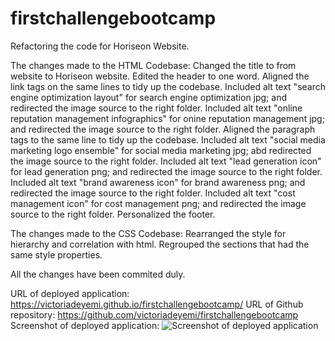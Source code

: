 # firstchallengebootcamp
Refactoring the code for Horiseon Website.

The changes made to the HTML Codebase:
Changed the title to from website to Horiseon website.
Edited the header to one word.
Aligned the link tags on the same lines to tidy up the codebase.
Included alt text "search engine optimization layout" for search engine optimization jpg; and redirected the image source to the right folder.
Included alt text "online reputation management infographics" for onine reputation management jpg; and redirected the image source to the right folder.
Aligned the paragraph tags to the same line to tidy up the codebase.
Included alt text "social media marketing logo ensemble" for social media marketing jpg; abd redirected the image source to the right folder.
Included alt text "lead generation icon" for lead generation png; and redirected the image source to the right folder.
Included alt text "brand awareness icon" for brand awareness png; and redirected the image source to the right folder.
Included alt text "cost management icon" for cost management png; and redirected the image source to the right folder.
Personalized the footer.

The changes made to the CSS Codebase:
Rearranged the style for hierarchy and correlation with html.
Regrouped the sections that had the same style properties.

All the changes have been commited duly.

URL of deployed application: https://victoriadeyemi.github.io/firstchallengebootcamp/
URL of Github repository: https://github.com/victoriadeyemi/firstchallengebootcamp
Screenshot of deployed application: ![Screenshot of deployed application](/assets/images/Deployed-application.png)


